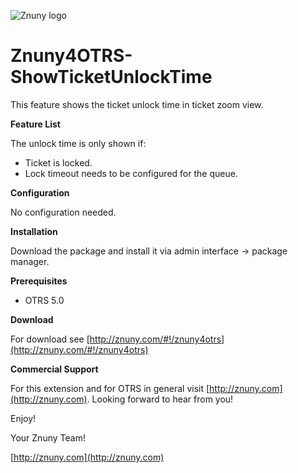 ![Znuny logo](http://znuny.com/assets/logo_small.png)

Znuny4OTRS-ShowTicketUnlockTime
===============================
This feature shows the ticket unlock time in ticket zoom view.

**Feature List**

The unlock time is only shown if:

* Ticket is locked.
* Lock timeout needs to be configured for the queue.

**Configuration**

No configuration needed.

**Installation**

Download the package and install it via admin interface -> package manager.

**Prerequisites**

- OTRS 5.0

**Download**

For download see [http://znuny.com/#!/znuny4otrs](http://znuny.com/#!/znuny4otrs)

**Commercial Support**

For this extension and for OTRS in general visit [http://znuny.com](http://znuny.com). Looking forward to hear from you!

Enjoy!

 Your Znuny Team!

 [http://znuny.com](http://znuny.com)
